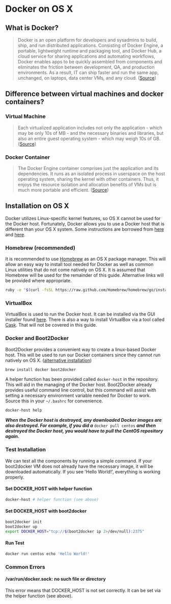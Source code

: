 # Docker on OS X

## What is Docker?

> Docker is an open platform for developers and sysadmins to build, ship, and run distributed applications. Consisting of Docker Engine, a portable, lightweight runtime and packaging tool, and Docker Hub, a cloud service for sharing applications and automating workflows, Docker enables apps to be quickly assembled from components and eliminates the friction between development, QA, and production environments. As a result, IT can ship faster and run the same app, unchanged, on laptops, data center VMs, and any cloud. ([Source](http://www.docker.com/whatisdocker))

## Difference between virtual machines and docker containers?

### Virtual Machine

> Each virtualized application includes not only the application - which may be only 10s of MB - and the necessary binaries and libraries, but also an entire guest operating system - which may weigh 10s of GB. ([Source](http://www.docker.com/whatisdocker))

### Docker Container

> The Docker Engine container comprises just the application and its dependencies. It runs as an isolated process in userspace on the host operating system, sharing the kernel with other containers. Thus, it enjoys the resource isolation and allocation benefits of VMs but is much more portable and efficient. ([Source](http://www.docker.com/whatisdocker))

## Installation on OS X

Docker utilizes Linux-specific kernel features, so OS X cannot be used for the Docker host. Fortunately, Docker allows you to use a Docker host that is different than your OS X system. Some instructions are borrowed from [here](https://docs.docker.com/installation/mac) and [here](http://blog.javabien.net/2014/03/03/setup-docker-on-osx-the-no-brainer-way).

### Homebrew (recommended)

It is recommended to use [Homebrew](http://brew.sh) as an OS X package manager. This will allow an easy way to install tool needed for Docker as well as common Linux utilities that do not come natively on OS X. It is assumed that Homebrew will be used for the remainder of this guide. Alternative links will be provided where appropriate.

```bash
ruby -e "$(curl -fsSL https://raw.github.com/Homebrew/homebrew/go/install)"
```

### VirtualBox

VirtualBox is used to run the Docker host. It can be installed via the GUI installer found [here](https://www.virtualbox.org/wiki/Downloads). There is also a way to install VirtualBox via a tool called [Cask](http://caskroom.io). That will not be covered in this guide.

### Docker and Boot2Docker

Boot2Docker provides a convenient way to create a linux-based Docker host. This will be used to run our Docker containers since they cannot run natively on OS X. ([alternative installation](https://docs.docker.com/installation/mac))

```bash
brew install docker boot2docker
```

A helper function has been provided called `docker-host` in the repository. This will aid in the managing of the Docker host. Boot2Docker already provides useful command line control, but this command will assist with setting a necessary environment variable needed for Docker to work. Source this in your `~/.bashrc` for convenience.

```bash
docker-host help
```

**_When the Docker host is destroyed, any downloaded Docker images are also destroyed. For example, if you did a_** `docker pull centos` **_and then destroyed the Docker host, you would have to pull the CentOS repository again._**

### Test Installation

We can test all the components by running a simple command. If your boot2docker VM does not already have the necessary image, it will be downloaded automatically. If you see 'Hello World!', everything is working properly.

#### Set DOCKER_HOST with helper function

```bash
docker-host # helper function (see above)
```

#### Set DOCKER_HOST with boot2docker

```bash
boot2docker init
boot2docker up
export DOCKER_HOST="tcp://$(boot2docker ip 2>/dev/null):2375"
```

#### Run Test

```bash
docker run centos echo 'Hello World!'
```

### Common Errors

#### /var/run/docker.sock: no such file or directory

This error means that DOCKER_HOST is not set correctly. It can be set via the helper function (see above).

